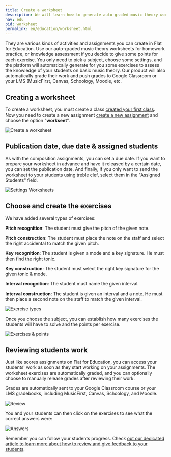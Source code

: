 ```yaml
---
title: Create a worksheet 
description: We will learn how to generate auto-graded music theory worksheets
nav: edu
pid: worksheet
permalink: en/education/worksheet.html
---
```


They are various kinds of activities and assignments you can create in Flat for Education. Use our auto-graded music theory worksheets for homework practice, or knowledge assessment if you decide to give some points for each exercise. You only need to pick a subject, choose some settings, and the platform will automatically generate for you some exercises to assess the knowledge of your students on basic music theory. Our product will also automatically grade their work and push grades to Google Classroom or your LMS (MusicFirst, Canvas, Schoology, Moodle, etc.

## Creating a worksheet 

To create a worksheet, you must create a class [created your first class](/help/en/education/create-new-class.html). Now you need to create a new assignment [create a new assignment](/help/en/education/activities.html) and choose the option "**workseet**".


![Create a worksheet](/help/assets/img/edu/worksheet.png)

## Publication date, due date & assigned students 

As with the composition assignments, you can set a due date. If you want to prepare your worksheet in advance and have it released by a certain date, you can set the publication date. And finally, if you only want to send the worksheet to your students using treble clef, select them in the "Assigned Students" field.

![Settings Worksheets](/help/assets/img/edu/worksheet-settings.png)

## Choose and create the exercises 

We have added several types of exercises:

**Pitch recognition**: The student must give the pitch of the given note.

**Pitch construction**: The student must place the note on the staff and select the right accidental to match the given pitch.

**Key recognition**: The student is given a mode and a key signature. He must then find the right tonic.

**Key construction**: The student must select the right key signature for the given tonic & mode.

**Interval recognition**: The student must name the given interval.

**Interval construction**: The student is given an interval and a note. He must then place a second note on the staff to match the given interval.

![Exercise types](/help/assets/img/edu/worksheet-types.png)

Once you choose the subject, you can establish how many exercises the students will have to solve and the points per exercise. 

![Exercises & points](/help/assets/img/edu/worksheet-exercises-points.png)

## Reviewing students work

Just like scores assignments on Flat for Education, you can access your students' work as soon as they start working on your assignments. The worksheet exercises are automatically graded, and you can optionally choose to manually release grades after reviewing their work.

Grades are automatically sent to your Google Classroom course or your LMS gradebooks, including MusicFirst, Canvas, Schoology, and Moodle.

![Review](/help/assets/img/edu/worksheet-review.png)

You and your students can then click on the exercises to see what the correct answers were:

![Answers](/help/assets/img/edu/worksheet-answer.png)

Remember you can follow your students progress. Check [out our dedicated article to learn more about how to review and give feedback to your students](/help/en/education/review-assignments-activities.html).
